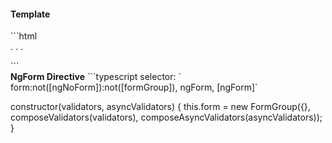 <h4 class="miami template">Template</h4>
```html
<form>
  . . .
</form>
```
<br/>
<strong>NgForm Directive</strong>
```typescript
selector: `
  form:not([ngNoForm]):not([formGroup]),
  ngForm, [ngForm]`

constructor(validators, asyncValidators) {
  this.form = new FormGroup({}, 
   composeValidators(validators), 
   composeAsyncValidators(asyncValidators));
}
```